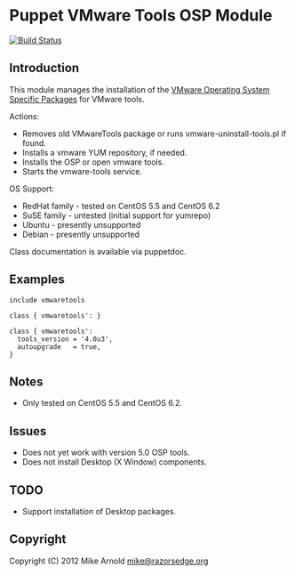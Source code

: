 Puppet VMware Tools OSP Module
==============================

[![Build Status](https://secure.travis-ci.org/runningman/puppet-vmwaretools.png?branch=param_class)](http://travis-ci.org/runningman/puppet-vmwaretools)

Introduction
------------

This module manages the installation of the [VMware Operating System Specific Packages](http://packages.vmware.com/) for VMware tools.

Actions:

* Removes old VMwareTools package or runs vmware-uninstall-tools.pl if found.
* Installs a vmware YUM repository, if needed.
* Installs the OSP or open vmware tools.
* Starts the vmware-tools service.

OS Support:

* RedHat family - tested on CentOS 5.5 and CentOS 6.2
* SuSE family   - untested (initial support for yumrepo)
* Ubuntu        - presently unsupported
* Debian        - presently unsupported

Class documentation is available via puppetdoc.

Examples
--------

    include vmwaretools

    class { vmwaretools': }

    class { vmwaretools':
      tools_version = '4.0u3',
      autoupgrade   = true,
    }

Notes
-----

* Only tested on CentOS 5.5 and CentOS 6.2.

Issues
------

* Does not yet work with version 5.0 OSP tools.
* Does not install Desktop (X Window) components.

TODO
----

* Support installation of Desktop packages.

Copyright
---------

Copyright (C) 2012 Mike Arnold <mike@razorsedge.org>


